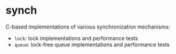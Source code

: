 # synch

C-based implementations of various synchronization mechanisms: 

- `lock`: lock implementations and performance tests
- `queue`: lock-free queue implementations and performance tests